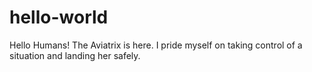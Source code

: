 # hello-world
Hello Humans! The Aviatrix is here. I pride myself on taking control of a situation and landing her safely. 
